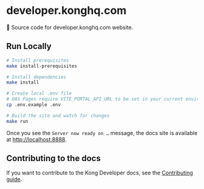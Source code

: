 # developer.konghq.com
🦍 Source code for developer.konghq.com website.

## Run Locally

```bash
# Install prerequisites
make install-prerequisites

# Install dependencies
make install

# Create local .env file
# OAS Pages require VITE_PORTAL_API_URL to be set in your current environment, it should match the Kong supplied portal URL
cp .env.example .env

# Build the site and watch for changes 
make run
```

Once you see the `Server now ready on …` message, the docs site is available at [http://localhost:8888](http://localhost:8888).

## Contributing to the docs

If you want to contribute to the Kong Developer docs, see the [Contributing guide](https://developer.konghq.com/contributing/).
